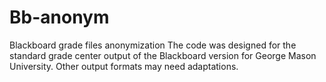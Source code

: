 # Bb-anonym
Blackboard grade files anonymization
The code was designed for the standard grade center output of the Blackboard version for George Mason University. Other output formats may need adaptations.
